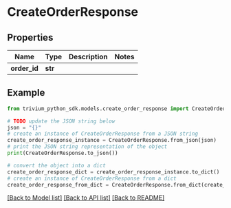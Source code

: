# CreateOrderResponse


## Properties

Name | Type | Description | Notes
------------ | ------------- | ------------- | -------------
**order_id** | **str** |  | 

## Example

```python
from trivium_python_sdk.models.create_order_response import CreateOrderResponse

# TODO update the JSON string below
json = "{}"
# create an instance of CreateOrderResponse from a JSON string
create_order_response_instance = CreateOrderResponse.from_json(json)
# print the JSON string representation of the object
print(CreateOrderResponse.to_json())

# convert the object into a dict
create_order_response_dict = create_order_response_instance.to_dict()
# create an instance of CreateOrderResponse from a dict
create_order_response_from_dict = CreateOrderResponse.from_dict(create_order_response_dict)
```
[[Back to Model list]](../README.md#documentation-for-models) [[Back to API list]](../README.md#documentation-for-api-endpoints) [[Back to README]](../README.md)


